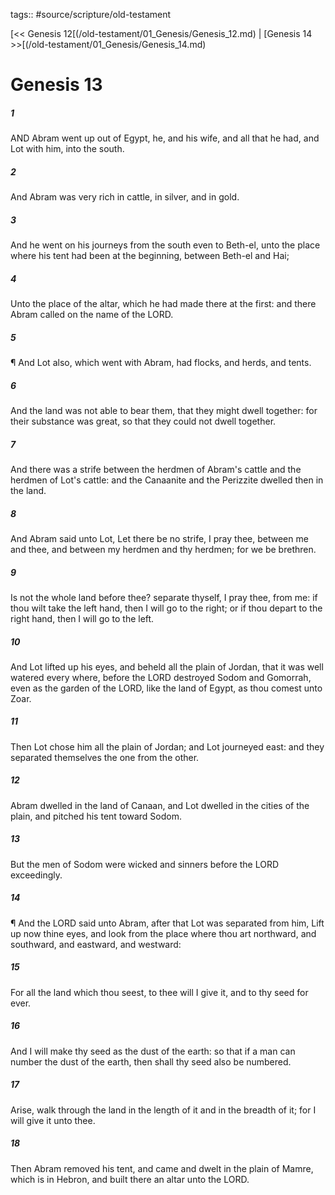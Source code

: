 tags:: #source/scripture/old-testament

[<< Genesis 12[(/old-testament/01_Genesis/Genesis_12.md) | [Genesis 14 >>[(/old-testament/01_Genesis/Genesis_14.md)

# Genesis 13

##### 1

AND Abram went up out of Egypt, he, and his wife, and all that he had, and Lot with him, into the south.

##### 2

And Abram was very rich in cattle, in silver, and in gold.

##### 3

And he went on his journeys from the south even to Beth-el, unto the place where his tent had been at the beginning, between Beth-el and Hai;

##### 4

Unto the place of the altar, which he had made there at the first: and there Abram called on the name of the LORD.

##### 5

¶ And Lot also, which went with Abram, had flocks, and herds, and tents.

##### 6

And the land was not able to bear them, that they might dwell together: for their substance was great, so that they could not dwell together.

##### 7

And there was a strife between the herdmen of Abram's cattle and the herdmen of Lot's cattle: and the Canaanite and the Perizzite dwelled then in the land.

##### 8

And Abram said unto Lot, Let there be no strife, I pray thee, between me and thee, and between my herdmen and thy herdmen; for we be brethren.

##### 9

Is not the whole land before thee? separate thyself, I pray thee, from me: if thou wilt take the left hand, then I will go to the right; or if thou depart to the right hand, then I will go to the left.

##### 10

And Lot lifted up his eyes, and beheld all the plain of Jordan, that it was well watered every where, before the LORD destroyed Sodom and Gomorrah, even as the garden of the LORD, like the land of Egypt, as thou comest unto Zoar.

##### 11

Then Lot chose him all the plain of Jordan; and Lot journeyed east: and they separated themselves the one from the other.

##### 12

Abram dwelled in the land of Canaan, and Lot dwelled in the cities of the plain, and pitched his tent toward Sodom.

##### 13

But the men of Sodom were wicked and sinners before the LORD exceedingly.

##### 14

¶ And the LORD said unto Abram, after that Lot was separated from him, Lift up now thine eyes, and look from the place where thou art northward, and southward, and eastward, and westward:

##### 15

For all the land which thou seest, to thee will I give it, and to thy seed for ever.

##### 16

And I will make thy seed as the dust of the earth: so that if a man can number the dust of the earth, then shall thy seed also be numbered.

##### 17

Arise, walk through the land in the length of it and in the breadth of it; for I will give it unto thee.

##### 18

Then Abram removed his tent, and came and dwelt in the plain of Mamre, which is in Hebron, and built there an altar unto the LORD.
